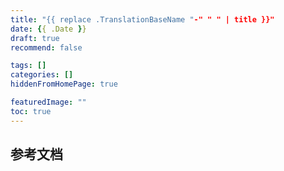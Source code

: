 ```yaml
---
title: "{{ replace .TranslationBaseName "-" " " | title }}"
date: {{ .Date }}
draft: true
recommend: false

tags: []
categories: []
hiddenFromHomePage: true

featuredImage: ""
toc: true
---
```


<!--more-->



## 参考文档


